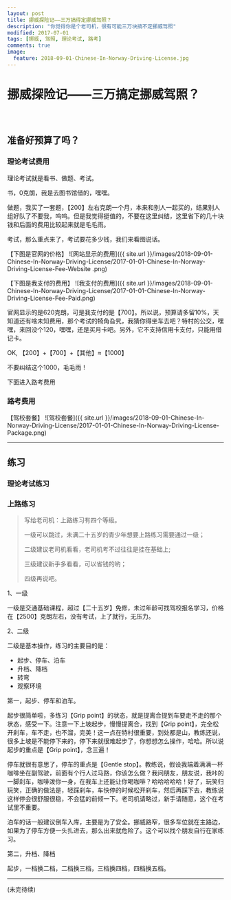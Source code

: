 ```yaml
---
layout: post
title: 挪威探险记——三万搞得定挪威驾照？
description: "你觉得你是个老司机，很有可能三万块搞不定挪威驾照"
modified: 2017-07-01
tags: [挪威, 驾照, 理论考试, 路考]
comments: true
image:
  feature: 2018-09-01-Chinese-In-Norway-Driving-License.jpg
---
```


# 挪威探险记——三万搞定挪威驾照？

<div class="social-share" data-initialized="true">
    <a href="#" class="social-share-icon icon-weibo"></a>
    <a href="#" class="social-share-icon icon-qq"></a>
    <a href="#" class="social-share-icon icon-wechat"></a>
</div>
<link rel="stylesheet" href="https://resource.chun.no/sharejs/css/share.min.css">
<script src="https://resource.chun.no/sharejs/js/social-share.min.js"></script>

### &nbsp;

## 准备好预算了吗？

### 理论考试费用

理论考试就是看书、做题、考试。

书，0克朗，我是去图书馆借的，嘿嘿。

做题，我买了一套题，【200】左右克朗一个月，本来和别人一起买的，结果别人组好队了不要我，呜呜。但是我觉得挺值的，不要在这里纠结，这里省下的几十块钱和后面的费用比较起来就是毛毛雨。

考试，那么重点来了，考试要花多少钱，我们来看图说话。

【下图是官网的价格】
![网站显示的费用]({{ site.url }}/images/2018-09-01-Chinese-In-Norway-Driving-License/2017-01-01-Chinese-In-Norway-Driving-License-Fee-Website
.png)

【下图是我支付的费用】
![我支付的费用]({{ site.url }}/images/2018-09-01-Chinese-In-Norway-Driving-License/2017-01-01-Chinese-In-Norway-Driving-License-Fee-Paid.png)

官网显示的是620克朗，可是我支付的是【700】。所以说，预算请多留10%，天知道还有啥未知费用，那个考试的犄角旮旯，我猜你得坐车去吧？特村的公交，嘿嘿，来回没个120，嘿嘿，还是买月卡吧。另外，它不支持信用卡支付，只能用借记卡。

OK, 【200】+【700】+【其他】≈【1000】

不要纠结这个1000，毛毛雨！

下面进入路考费用

### 路考费用

【驾校套餐】
![驾校套餐]({{ site.url }}/images/2018-09-01-Chinese-In-Norway-Driving-License/2017-01-01-Chinese-In-Norway-Driving-License-Package.png)

---

## 练习

### 理论考试练习

### 上路练习

> 写给老司机：上路练习有四个等级。
>
> 一级可以跳过，未满二十五岁的青少年想要上路练习需要通过一级；
>
> 二级建议老司机看看，老司机考不过往往是挂在基础上;
>
> 三级建议新手多看看，可以省钱的哟；
>
> 四级再说吧。

1、一级

一级是交通基础课程，超过【二十五岁】免修，未过年龄可找驾校报名学习，价格在【2500】克朗左右，没有考试，上了就行，无压力。

2、二级

二级是基本操作，练习的主要目的是：

+ 起步、停车、泊车
+ 升档、降档
+ 转弯
+ 观察环境

第一，起步、停车和泊车。

起步很简单啦，多练习【Grip point】的状态，就是提离合提到车要走不走的那个状态，感受一下。注意一下上坡起步，慢慢提离合，找到【Grip point】，完全松开刹车，车不走，也不溜，完美！这一点在特村很重要，到处都是山，教练还说，很多上坡是不能停下来的，停下来就很难起步了，你想想怎么操作，哈哈。所以说起步的重点是【Grip point】，念三遍！

停车就很有意思了，停车的重点是【Gentle stop】。教练说，假设我端着满满一杯咖啡坐在副驾驶，前面有个行人过马路，你该怎么做？我问朋友，朋友说，我咔的一脚刹车，咖啡泼你一身，在我车上还能让你喝咖啡？哈哈哈哈哈！好了，玩笑归玩笑，正确的做法是，轻踩刹车，车快停的时候松开刹车，然后再踩下去，教练说这样停会很舒服很稳，不会猛的前倾一下。老司机请略过，新手请随意，这个在考试里不重要。

泊车的话一般建议倒车入库，主要是为了安全。挪威路窄，很多车位就在主路边，如果为了停车方便一头扎进去，那么出来就危险了。这个可以找个朋友自行在家练习。

第二，升档、降档

起步，一档换二档，二档换三档，三档换四档，四档换五档。



---
(未完待续)
